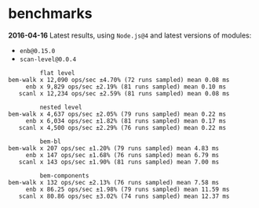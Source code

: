 benchmarks
==========

**2016-04-16** Latest results, using `Node.js@4` and latest versions of modules:

* `enb@0.15.0`
* `scan-level@0.0.4`

```
         flat level
bem-walk x 12,090 ops/sec ±4.70% (72 runs sampled) mean 0.08 ms
     enb x 9,829 ops/sec ±2.19% (81 runs sampled) mean 0.10 ms
   scanl x 12,234 ops/sec ±2.59% (81 runs sampled) mean 0.08 ms

         nested level
bem-walk x 4,637 ops/sec ±2.05% (79 runs sampled) mean 0.22 ms
     enb x 6,034 ops/sec ±1.82% (81 runs sampled) mean 0.17 ms
   scanl x 4,500 ops/sec ±2.29% (76 runs sampled) mean 0.22 ms

         bem-bl
bem-walk x 207 ops/sec ±1.20% (79 runs sampled) mean 4.83 ms
     enb x 147 ops/sec ±1.68% (76 runs sampled) mean 6.79 ms
   scanl x 143 ops/sec ±1.90% (81 runs sampled) mean 7.00 ms

         bem-components
bem-walk x 132 ops/sec ±2.13% (76 runs sampled) mean 7.58 ms
     enb x 86.25 ops/sec ±1.98% (79 runs sampled) mean 11.59 ms
   scanl x 80.86 ops/sec ±3.02% (74 runs sampled) mean 12.37 ms
```
